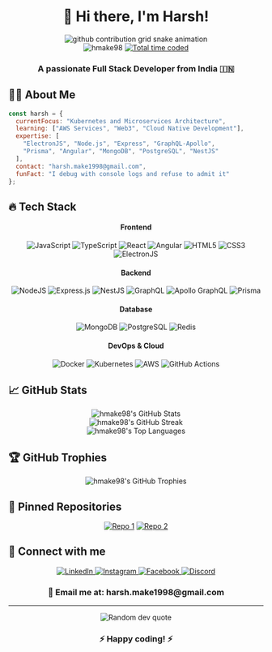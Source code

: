 # <div align="center">👋 Hi there, I'm Harsh!</div>

<div align="center">
  <picture>
    <source media="(prefers-color-scheme: dark)" srcset="https://raw.githubusercontent.com/hmake98/hmake98/output/github-contribution-grid-snake-dark.svg">
    <source media="(prefers-color-scheme: light)" srcset="https://raw.githubusercontent.com/hmake98/hmake98/output/github-contribution-grid-snake.svg">
    <img alt="github contribution grid snake animation" src="https://raw.githubusercontent.com/hmake98/hmake98/output/github-contribution-grid-snake.svg">
  </picture>
</div>

<div align="center">
  <img src="https://komarev.com/ghpvc/?username=hmake98&label=Profile%20views&color=0e75b6&style=for-the-badge" alt="hmake98" />
  <a href="https://wakatime.com/@hmake98"><img src="https://wakatime.com/badge/user/hmake98.svg?style=for-the-badge" alt="Total time coded" /></a>
</div>

<div align="center">
  <h3>A passionate Full Stack Developer from India 🇮🇳</h3>
</div>

## 👨‍💻 About Me

```javascript
const harsh = {
  currentFocus: "Kubernetes and Microservices Architecture",
  learning: ["AWS Services", "Web3", "Cloud Native Development"],
  expertise: [
    "ElectronJS", "Node.js", "Express", "GraphQL-Apollo", 
    "Prisma", "Angular", "MongoDB", "PostgreSQL", "NestJS"
  ],
  contact: "harsh.make1998@gmail.com",
  funFact: "I debug with console logs and refuse to admit it"
};
```

## 🔥 Tech Stack

<div align="center">
  
#### Frontend
![JavaScript](https://img.shields.io/badge/JavaScript-F7DF1E?style=for-the-badge&logo=javascript&logoColor=black)
![TypeScript](https://img.shields.io/badge/TypeScript-007ACC?style=for-the-badge&logo=typescript&logoColor=white)
![React](https://img.shields.io/badge/React-20232A?style=for-the-badge&logo=react&logoColor=61DAFB)
![Angular](https://img.shields.io/badge/Angular-DD0031?style=for-the-badge&logo=angular&logoColor=white)
![HTML5](https://img.shields.io/badge/HTML5-E34F26?style=for-the-badge&logo=html5&logoColor=white)
![CSS3](https://img.shields.io/badge/CSS3-1572B6?style=for-the-badge&logo=css3&logoColor=white)
![ElectronJS](https://img.shields.io/badge/Electron-47848F?style=for-the-badge&logo=electron&logoColor=white)

#### Backend
![NodeJS](https://img.shields.io/badge/Node.js-339933?style=for-the-badge&logo=nodedotjs&logoColor=white)
![Express.js](https://img.shields.io/badge/Express.js-000000?style=for-the-badge&logo=express&logoColor=white)
![NestJS](https://img.shields.io/badge/NestJS-E0234E?style=for-the-badge&logo=nestjs&logoColor=white)
![GraphQL](https://img.shields.io/badge/GraphQL-E10098?style=for-the-badge&logo=graphql&logoColor=white)
![Apollo GraphQL](https://img.shields.io/badge/Apollo%20GraphQL-311C87?style=for-the-badge&logo=Apollo%20GraphQL&logoColor=white)
![Prisma](https://img.shields.io/badge/Prisma-2D3748?style=for-the-badge&logo=Prisma&logoColor=white)

#### Database
![MongoDB](https://img.shields.io/badge/MongoDB-4EA94B?style=for-the-badge&logo=mongodb&logoColor=white)
![PostgreSQL](https://img.shields.io/badge/PostgreSQL-316192?style=for-the-badge&logo=postgresql&logoColor=white)
![Redis](https://img.shields.io/badge/Redis-DC382D?style=for-the-badge&logo=redis&logoColor=white)

#### DevOps & Cloud
![Docker](https://img.shields.io/badge/Docker-2CA5E0?style=for-the-badge&logo=docker&logoColor=white)
![Kubernetes](https://img.shields.io/badge/Kubernetes-326CE5?style=for-the-badge&logo=kubernetes&logoColor=white)
![AWS](https://img.shields.io/badge/AWS-232F3E?style=for-the-badge&logo=amazon-aws&logoColor=white)
![GitHub Actions](https://img.shields.io/badge/GitHub_Actions-2088FF?style=for-the-badge&logo=github-actions&logoColor=white)

</div>

## 📈 GitHub Stats

<div align="center">
  <img src="https://github-readme-stats.vercel.app/api?username=hmake98&show_icons=true&theme=tokyonight&hide_border=true&count_private=true" alt="hmake98's GitHub Stats" />
</div>

<div align="center">
  <img src="https://github-readme-streak-stats.herokuapp.com/?user=hmake98&theme=tokyonight&hide_border=true" alt="hmake98's GitHub Streak" />
</div>

<div align="center">
  <img src="https://github-readme-stats.vercel.app/api/top-langs/?username=hmake98&layout=compact&theme=tokyonight&hide_border=true" alt="hmake98's Top Languages" />
</div>

## 🏆 GitHub Trophies

<div align="center">
  <img src="https://github-profile-trophy.vercel.app/?username=hmake98&theme=nord&column=7&margin-w=15&margin-h=15" alt="hmake98's GitHub Trophies" />
</div>

## 📌 Pinned Repositories

<div align="center">

[![Repo 1](https://github-readme-stats.vercel.app/api/pin/?username=hmake98&repo=nestjs-graphql-prisma&theme=tokyonight&hide_border=true)](https://github.com/hmake98/nestjs-graphql-prisma)
[![Repo 2](https://github-readme-stats.vercel.app/api/pin/?username=hmake98&repo=nestjs-starter&theme=tokyonight&hide_border=true)](https://github.com/hmake98/nestjs-starter)

</div>

## 🔗 Connect with me

<div align="center">
  <a href="https://linkedin.com/in/hmake98">
    <img src="https://img.shields.io/badge/LinkedIn-0077B5?style=for-the-badge&logo=linkedin&logoColor=white" alt="LinkedIn"/>
  </a>
  <a href="https://instagram.com/hmake98">
    <img src="https://img.shields.io/badge/Instagram-E4405F?style=for-the-badge&logo=instagram&logoColor=white" alt="Instagram"/>
  </a>
  <a href="https://fb.com/makwana.harsh.399">
    <img src="https://img.shields.io/badge/Facebook-1877F2?style=for-the-badge&logo=facebook&logoColor=white" alt="Facebook"/>
  </a>
  <a href="https://discord.com/users/hmake98">
    <img src="https://img.shields.io/badge/Discord-7289DA?style=for-the-badge&logo=discord&logoColor=white" alt="Discord"/>
  </a>
</div>

<div align="center">
  <h3>📩 Email me at: harsh.make1998@gmail.com</h3>
</div>

---

<div align="center">
  <img src="https://quotes-github-readme.vercel.app/api?type=horizontal&theme=tokyonight" alt="Random dev quote"/>
</div>

<div align="center">
  <h3>⚡ Happy coding! ⚡</h3>
</div>
